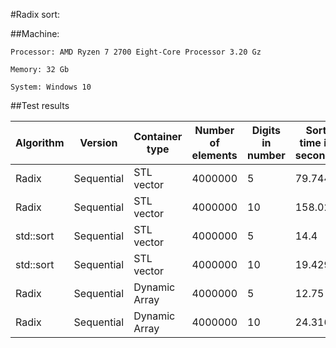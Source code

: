 #Radix sort:


##Machine:

	Processor: AMD Ryzen 7 2700 Eight-Core Processor 3.20 Gz

	Memory: 32 Gb

	System: Windows 10


##Test results

| Algorithm | Version | Container type | Number of elements | Digits in number | Sort time in seconds |
| --- | --- | --- | --- | --- | --- |
| Radix | Sequential | STL vector | 4000000 | 5 | 79.744 | 
| Radix | Sequential | STL vector | 4000000 | 10 | 158.026 | 
| std::sort | Sequential | STL vector | 4000000 | 5 | 14.4 | 
| std::sort | Sequential | STL vector | 4000000 | 10 | 19.429 | 
| Radix | Sequential | Dynamic Array | 4000000 | 5 | 12.75 | 
| Radix | Sequential | Dynamic Array | 4000000 | 10 | 24.316 | 
